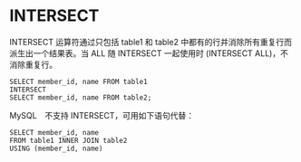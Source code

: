 INTERSECT
===

INTERSECT 运算符通过只包括 table1 和 table2 中都有的行并消除所有重复行而派生出一个结果表。当 ALL 随 INTERSECT 一起使用时 (INTERSECT ALL)，不消除重复行。

```
SELECT member_id, name FROM table1
INTERSECT
SELECT member_id, name FROM table2;
```

MySQL　不支持 INTERSECT，可用如下语句代替：

```
SELECT member_id, name
FROM table1 INNER JOIN table2
USING (member_id, name)
```
